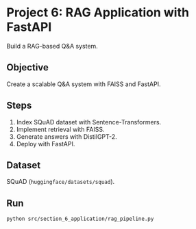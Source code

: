 # Project 6: RAG Application with FastAPI

Build a RAG-based Q&A system.

## Objective
Create a scalable Q&A system with FAISS and FastAPI.

## Steps
1. Index SQuAD dataset with Sentence-Transformers.
2. Implement retrieval with FAISS.
3. Generate answers with DistilGPT-2.
4. Deploy with FastAPI.

## Dataset
SQuAD (`huggingface/datasets/squad`).

## Run
```bash
python src/section_6_application/rag_pipeline.py
```